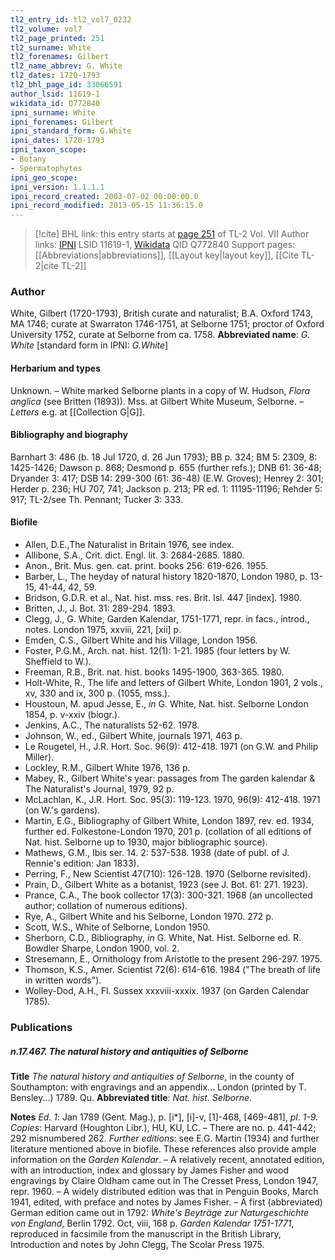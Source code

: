 ```yaml
---
tl2_entry_id: tl2_vol7_0232
tl2_volume: vol7
tl2_page_printed: 251
tl2_surname: White
tl2_forenames: Gilbert
tl2_name_abbrev: G. White
tl2_dates: 1720-1793
tl2_bhl_page_id: 33066591
author_lsid: 11619-1
wikidata_id: Q772840
ipni_surname: White
ipni_forenames: Gilbert
ipni_standard_form: G.White
ipni_dates: 1720-1793
ipni_taxon_scope: 
- Botany
- Spermatophytes
ipni_geo_scope: 
ipni_version: 1.1.1.1
ipni_record_created: 2003-07-02 00:00:00.0
ipni_record_modified: 2013-05-15 11:36:15.0
---
```


> [!cite] BHL link: this entry starts at [page 251](https://www.biodiversitylibrary.org/page/33066591) of TL-2 Vol. VII
> Author links: [IPNI](https://www.ipni.org/a/11619-1) LSID 11619-1, [Wikidata](https://www.wikidata.org/wiki/Q772840) QID Q772840
> Support pages: [[Abbreviations|abbreviations]], [[Layout key|layout key]], [[Cite TL-2|cite TL-2]]

### Author

White, Gilbert (1720-1793), British curate and naturalist; B.A. Oxford 1743, MA 1746; curate at Swarraton 1746-1751, at Selborne 1751; proctor of Oxford University 1752, curate at Selborne from ca. 1758. 
**Abbreviated name**: *G. White* \[standard form in IPNI: *G.White*\]

#### Herbarium and types

Unknown. – White marked Selborne plants in a copy of W. Hudson, *Flora anglica* (see Britten (1893)). Mss. at Gilbert White Museum, Selborne. – *Letters* e.g. at [[Collection G|G]].

#### Bibliography and biography

Barnhart 3: 486 (b. 18 Jul 1720, d. 26 Jun 1793); BB p. 324; BM 5: 2309, 8: 1425-1426; Dawson p. 868; Desmond p. 655 (further refs.); DNB 61: 36-48; Dryander 3: 417; DSB 14: 299-300 (61: 36-48) (E.W. Groves); Henrey 2: 301; Herder p. 236; HU 707, 741; Jackson p. 213; PR ed. 1: 11195-11196; Rehder 5: 917; TL-2/see Th. Pennant; Tucker 3: 333.

#### Biofile

- Allen, D.E.,The Naturalist in Britain 1976, see index.
- Allibone, S.A., Crit. dict. Engl. lit. 3: 2684-2685. 1880.
- Anon., Brit. Mus. gen. cat. print. books 256: 619-626. 1955.
- Barber, L., The heyday of natural history 1820-1870, London 1980, p. 13-15, 41-44, 42, 59.
- Bridson, G.D.R. et al., Nat. hist. mss. res. Brit. Isl. 447 \[index\]. 1980.
- Britten, J., J. Bot. 31: 289-294. 1893.
- Clegg, J., G. White, Garden Kalendar, 1751-1771, repr. in facs., introd., notes. London 1975, xxviii, 221, \[xii\] p.
- Emden, C.S., Gilbert White and his Village, London 1956.
- Foster, P.G.M., Arch. nat. hist. 12(1): 1-21. 1985 (four letters by W. Sheffield to W.).
- Freeman, R.B., Brit. nat. hist. books 1495-1900, 363-365. 1980.
- Holt-White, R., The life and letters of Gilbert White, London 1901, 2 vols., xv, 330 and ix, 300 p. (1055, mss.).
- Houstoun, M. apud Jesse, E., *in* G. White, Nat. hist. Selborne London 1854, p. v-xxiv (biogr.).
- Jenkins, A.C., The naturalists 52-62. 1978.
- Johnson, W., ed., Gilbert White, journals 1971, 463 p.
- Le Rougetel, H., J.R. Hort. Soc. 96(9): 412-418. 1971 (on G.W. and Philip Miller).
- Lockley, R.M., Gilbert White 1976, 136 p.
- Mabey, R., Gilbert White's year: passages from The garden kalendar & The Naturalist's Journal, 1979, 92 p.
- McLachlan, K., J.R. Hort. Soc. 95(3): 119-123. 1970, 96(9): 412-418. 1971 (on W.'s gardens).
- Martin, E.G., Bibliography of Gilbert White, London 1897, rev. ed. 1934, further ed. Folkestone-London 1970, 201 p. (collation of all editions of Nat. hist. Selborne up to 1930, major bibliographic source).
- Mathews, G.M., Ibis ser. 14. 2: 537-538. 1938 (date of publ. of J. Rennie's edition: Jan 1833).
- Perring, F., New Scientist 47(710): 126-128. 1970 (Selborne revisited).
- Prain, D., Gilbert White as a botanist, 1923 (see J. Bot. 61: 271. 1923).
- Prance, C.A., The book collector 17(3): 300-321. 1968 (an uncollected author; collation of numerous editions).
- Rye, A., Gilbert White and his Selborne, London 1970. 272 p.
- Scott, W.S., White of Selborne, London 1950.
- Sherborn, C.D., Bibliography, *in* G. White, Nat. Hist. Selborne ed. R. Bowdler Sharpe, London 1900, vol. 2.
- Stresemann, E., Ornithology from Aristotle to the present 296-297. 1975.
- Thomson, K.S., Amer. Scientist 72(6): 614-616. 1984 ("The breath of life in written words").
- Wolley-Dod, A.H., Fl. Sussex xxxviii-xxxix. 1937 (on Garden Calendar 1785).

### Publications

##### n.17.467. The natural history and antiquities of Selborne

**Title**
*The natural history and antiquities of Selborne*, in the county of Southampton: with engravings and an appendix... London (printed by T. Bensley...) 1789. Qu.
**Abbreviated title**: *Nat. hist. Selborne*.

**Notes**
*Ed. 1*: Jan 1789 (Gent. Mag.), p. \[i\*\], \[i\]-v, \[1\]-468, \[469-481\], *pl*. *1-9. Copies*: Harvard (Houghton Libr.), HU, KU, LC. – There are no. p. 441-442; 292 misnumbered 262.
*Further editions*: see E.G. Martin (1934) and further literature mentioned above in biofile. These references also provide ample information on the *Garden Kalendar*. – A relatively recent, annotated edition, with an introduction, index and glossary by James Fisher and wood engravings by Claire Oldham came out in The Cresset Press, London 1947, repr. 1960. – A widely distributed edition was that in Penguin Books, March 1941, edited, with preface and notes by James Fisher. – A first (abbreviated) German edition came out in 1792: *White's Beyträge zur Naturgeschichte von England*, Berlin 1792. Oct, viii, 168 p.
*Garden Kalendar 1751-1771*, reproduced in facsimile from the manuscript in the British Library, Introduction and notes by John Clegg, The Scolar Press 1975.


